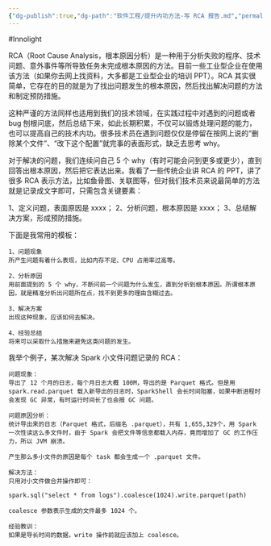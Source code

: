 ```yaml
---
{"dg-publish":true,"dg-path":"软件工程/提升内功方法-写 RCA 报告.md","permalink":"/软件工程/提升内功方法-写 RCA 报告/","created":"2025-06-16T14:14:56.000+08:00","updated":"2025-06-16T14:16:29.000+08:00"}
---
```


#Innolight

RCA（Root Cause Analysis，根本原因分析）是一种用于分析失败的程序、技术问题、意外事件等所导致任务未完成根本原因的方法。目前一些工业型企业在使用该方法（如果你去网上找资料，大多都是工业型企业的培训 PPT）。RCA 其实很简单，它存在的目的就是为了找出问题发生的根本原因，然后找出解决问题的方法和制定预防措施。

这种严谨的方法同样也适用到我们的技术领域，在实践过程中对遇到的问题或者 bug 刨根问底，然后总结下来，如此长期积累，不仅可以锻炼处理问题的能力，也可以提高自己的技术内功。很多技术员在遇到问题仅仅是停留在按网上说的“删除某个文件”、“改下这个配置”就完事的表面形式，缺乏去思考 why。

对于解决的问题，我们连续问自己 5 个 why（有时可能会问到更多或更少），直到回答出根本原因，然后把它表达出来。我看了一些传统企业讲 RCA 的 PPT，讲了很多 RCA 表示方法，比如鱼骨图、关联图等，但对我们技术员来说最简单的方法就是记录成文字即可，只需包含关键要素：

1、定义问题，表面原因是 xxxx；
2、分析问题，根本原因是 xxxx；
3、总结解决方案，形成预防措施。

下面是我常用的模板：

```
1、问题现象
所产生问题有着什么表现，比如内存不足、CPU 占用率过高等。

2、分析原因
用前面提到的 5 个 why，不断问前一个问题为什么发生，直到分析到根本原因。所谓根本原因，就是精准分析出问题所在点，找不到更多的理由含糊过去。

3、解决方案
出现这种现象，应该如何去解决。

4、经验总结
将来可以采取什么措施来避免这类问题的发生。
```

我举个例子，某次解决 Spark 小文件问题记录的 RCA：

```
问题现象：
导出了 12 个月的日志，每个月日志大概 100M，导出的是 Parquet 格式。但是用 spark.read.parquet 载入新导出的日志时，SparkShell 会长时间阻塞，如果中断进程时会发现 GC 异常，有时运行时间长了也会报 GC 问题。

问题原因分析：
统计导出来的日志（Parquet 格式，后缀名 .parquet），共有 1,655,329个，用 Spark 一次性读这么多文件时，由于 Spark 会把文件等信息都载入内存，竟而增加了 GC 的工作压力，所以 JVM 崩溃。

产生那么多小文件的原因是每个 task 都会生成一个 .parquet 文件。

解决方法：
只用对小文件做合并操作即可：

spark.sql("select * from logs").coalesce(1024).write.parquet(path)

coalesce 参数表示生成的文件最多 1024 个。

经验教训：
如果是导长时间的数据，write 操作前就应该加上 coalesce。
```